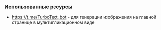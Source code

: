 ### Использованные ресурсы
- https://t.me/TurboText_bot - для генерации изображения на главной странице в мультипликационном виде